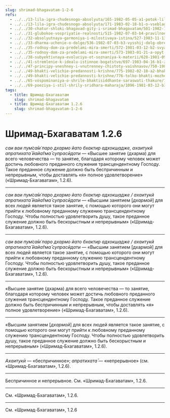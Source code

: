 ```yaml
---
slug: shrimad-bhagavatam-1-2-6
refs:
  - ../../13-lila-igra-chudesnogo-absolyuta/165-1982-05-05-a1-potok-lily-gospoda-i-ego-glubiny.md
  - ../../13-lila-igra-chudesnogo-absolyuta/171-1983-02-18-b1-o-vseblagoj-prirode-lily-gospoda.md
  - ../../30-chatur-shloki-bhagavad-gity-i-srimad-bhagavatam/501-1982-11-05-b2-kommentarij-k-chatur-shloke-shrimad-bhagvatam-2-9-33-36.md
  - ../../31-glubokoe-vospriyatie-realnosti/515-1982-07-03-b4-pravilnoe-otnoshenie-k-okruzhayushhim-obstoyatelstvam-pri-poiske-istiny.md
  - ../../32-absolyutnaya-garmoniya-i-milostivaya-istina/527-1983-11-13-a3-ne-sleduet-voproshat-pochemu-milost-dana-emu-a-ne-mne.md
  - ../../33-dharma-uchenie-o-dolge/536-1982-07-03-b3-vysshij-dolg-obresti-svyaz-s-potokom-predannosti-gospodu-shrimad-bhagavatam-1-2-6.md
  - ../../35-rodnoy-dom-za-predelami-mira-smerti/572-1981-03-12-b2-svyaz-s-mirom-nirguny-prevyshe-mirskogo-znaniya-i-tsennostej.md
  - ../../35-rodnoy-dom-za-predelami-mira-smerti/573-1983-01-21-a-opyt-brennogo-mira-ne-pomozhet-postich-bezgranichnoe.md
  - ../../38-subyektivnaya-evoluciya-ot-soznaniya-k-materii/628-1981-09-05-a3-obyasnenie-ponyatiya-adhokshadzha.md
  - ../../41-stremlenie-k-idealu-istinnoe-bogatstvo/697-1983-04-16-b1-zhizn-v-stremlenii-k-idealu-obladaet-velichajshej-tsennostyu.md
  - ../../47-principy-vneshney-i-vnutrenney-chistoty-vaishnavov/750-1983-04-29-b-o-vazhnosti-soblyudeniya-reguliruyushhih-printsipov.md
  - ../../49-bhakti-velichie-predannosti-krishne/775-1982-02-18-a2-bhakti-predannost-krishne-besprichinna-i-neuderzhima.md
  - ../../49-bhakti-velichie-predannosti-krishne/776-tolko-bhakti-mozhet-porodit-bhakti.md
  - ../../65-vospominaniya-o-shrile-bhaktisiddhante-saraswati-thakure/1041-1983-03-02-hari-katha-na-den-yavleniya-shrily-sarasvati-thakura.md
  - ../../69-poeziya-i-stil-shrily-sridhara-maharaja/1096-1981-03-12-b3-pisaniya-vysshego-urovnya-sovmeshhayut-poetichnost-i-filosofskuyu-glubinu.md
tags:
  - title: Шримад-Бхагаватам
    slug: shrimad-bhagavatam
  - title: Шримад-Бхагаватам 1.2.6
    slug: shrimad-bhagavatam-1-2-6
---
```


# Шримад-Бхагаватам 1.2.6

*саи ваи пум̇са̄м̇ паро дхармо йато бхактир адхокш̣адже, ахаитукй апратихата̄ йайа̄тма̄ супрасӣдати* — «Высшее занятие (дхарма) для всего человечества — то занятие, благодаря которому человек может достичь любовного преданного служения трансцендентному Господу. Такое преданное служение должно быть беспричинным и непрерывным, чтобы доставлять «я» полное удовлетворение» («Шримад-Бхагаватам», 1.2.6).

---

*саи ваи пум̇са̄м̇ паро дхармо йато бхактир адхокш̣адже / ахаитукй апратихата̄ йайа̄тма̄ супрасӣдати* — «Высшим занятием [*дхармой*] для всех людей является такое занятие, с помощью которого они могут прийти к любовному преданному служению трансцендентному Господу. Чтобы полностью удовлетворить душу, такое преданное служение должно быть бескорыстным и непрерывным» («Шримад-Бхагаватам», 1.2.6).

---

*саи ваи пум̇са̄м̇ паро дхармо йато бхактир адхокш̣адже / ахаитукй апратихата̄ йайа̄тма̄ супрасӣдати* — «Высшим занятием [дхармой] для всех людей является такое занятие, с помощью которого они могут прийти к любовному преданному служению трансцендентному Господу. Чтобы полностью удовлетворить душу, такое преданное служение должно быть бескорыстным и непрерывным» («Шримад-Бхагаватам», 1.2.6).

---

«Высшее занятие (дхарма) для всего человечества — то занятие, благодаря которому человек может достичь любовного преданного служения трансцендентному Господу. Такое преданное служение должно быть беспричинным и непрерывным, чтобы доставлять «я» полное удовлетворение» («Шримад-Бхагаватам», 1.2.6).

---

«Высшим занятием [*дхармой*] для всех людей является такое занятие, с помощью которого они могут прийти к любовному преданному служению трансцендентному Господу. Чтобы полностью удовлетворить душу, такое преданное служение должно быть бескорыстным и непрерывным» («Шримад-Бхагаватам», 1.2.6).

---

*Ахаитукӣ* — «беспричинное»; *апратихата̄* — «непрерывное» (см. «Шримад-Бхагаватам», 1.2.6).

---

Беспричинное и непрерывное. См. «Шримад-Бхагаватам», 1.2.6.

---

См. «Шримад-Бхагаватам», 1.2.6.

---

См. «Шримад-Бхагаватам», 1.2.6
